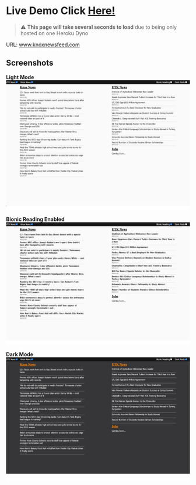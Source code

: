 # Live Demo Click [Here!](https://www.knoxnewsfeed.com/)
> :warning: **This page will take several seconds to load** due to being only hosted on one Heroku Dyno

URL: www.knoxnewsfeed.com

## Screenshots
**Light Mode**
![Screenshot](/screenshot1.png?raw=true "Light Mode")

**Bionic Reading Enabled**
![Screenshot](/screenshot2.png?raw=true "Bionic Reading")

**Dark Mode**
![Screenshot](/screenshot3.png?raw=true "Dark Mode")
